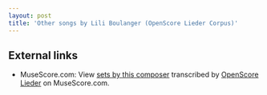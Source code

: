 ```yaml
---
layout: post
title: 'Other songs by Lili Boulanger (OpenScore Lieder Corpus)'
---
```


## External links

- MuseScore.com: View [sets by this composer] transcribed by [OpenScore Lieder] on MuseScore.com.

[sets by this composer]: https://musescore.com/openscore-lieder-corpus/sets/5101802
[OpenScore Lieder]: https://musescore.com/openscore-lieder-corpus

